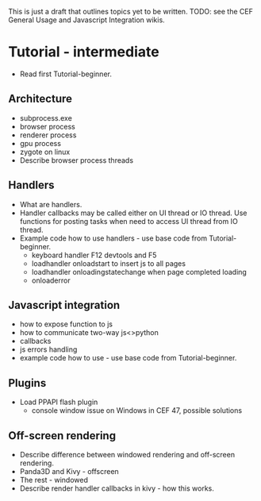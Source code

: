 This is just a draft that outlines topics yet to be written.
TODO: see the CEF General Usage and Javascript Integration wikis.

# Tutorial - intermediate

* Read first Tutorial-beginner.


## Architecture

* subprocess.exe
* browser process
* renderer process
* gpu process
* zygote on linux
* Describe browser process threads


## Handlers

* What are handlers.
* Handler callbacks may be called either on UI thread or IO thread.
  Use functions for posting tasks when need to access UI thread from IO thread.
* Example code how to use handlers - use base code from Tutorial-beginner.
    - keyboard handler F12 devtools and F5
    - loadhandler onloadstart to insert js to all pages
    - loadhandler onloadingstatechange when page completed loading
    - onloaderror


## Javascript integration

* how to expose function to js
* how to communicate two-way js<>python
* callbacks
* js errors handling
* example code how to use - use base code from Tutorial-beginner.


## Plugins

* Load PPAPI flash plugin
    - console window issue on Windows in CEF 47, possible solutions


## Off-screen rendering

* Describe difference between windowed rendering and off-screen rendering.
* Panda3D and Kivy - offscreen
* The rest - windowed
* Describe render handler callbacks in kivy - how this works.

